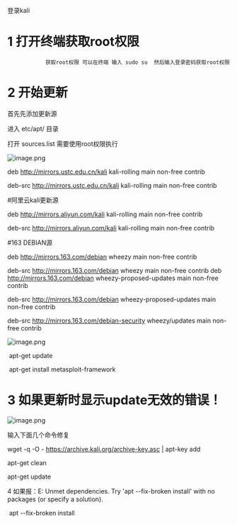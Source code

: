 登录kali

# 1 打开终端获取root权限

```
            获取root权限 可以在终端 输入 sudo su  然后输入登录密码获取root权限
```

# 2 开始更新

首先先添加更新源

进入 etc/apt/   目录

打开 sources.list   需要使用root权限执行

![image.png](https://fynotefile.oss-cn-zhangjiakou.aliyuncs.com/fynote/1985/1639970340000/777269e6dc9143718ac9080d4650d0c7.png)

deb http://mirrors.ustc.edu.cn/kali kali-rolling main non-free contrib 

deb-src http://mirrors.ustc.edu.cn/kali kali-rolling main non-free contrib 

#阿里云kali更新源

 deb http://mirrors.aliyun.com/kali kali-rolling main non-free contrib 

deb-src http://mirrors.aliyun.com/kali kali-rolling main non-free contrib

 #163 DEBIAN源 

deb http://mirrors.163.com/debian wheezy main non-free contrib 

deb-src http://mirrors.163.com/debian wheezy main non-free contrib deb http://mirrors.163.com/debian wheezy-proposed-updates main non-free contrib 

deb-src http://mirrors.163.com/debian wheezy-proposed-updates main non-free contrib 

deb-src http://mirrors.163.com/debian-security wheezy/updates main non-free contrib     

![image.png](https://fynotefile.oss-cn-zhangjiakou.aliyuncs.com/fynote/1985/1639970340000/c9eeca42087541a09f20a8078d8064c7.png)

​                apt-get update              

​                apt-get  install metasploit-framework              

# 3 如果更新时显示update无效的错误！

![image.png](https://fynotefile.oss-cn-zhangjiakou.aliyuncs.com/fynote/1985/1639970340000/dea81b359ad14271b35fbc7db0609126.png)

输入下面几个命令修复

 wget -q -O - https://archive.kali.org/archive-key.asc | apt-key add 

apt-get clean 

apt-get update              

4 如果报：E: Unmet dependencies. Try 'apt --fix-broken install' with no packages (or specify a solution).

​                apt --fix-broken install               